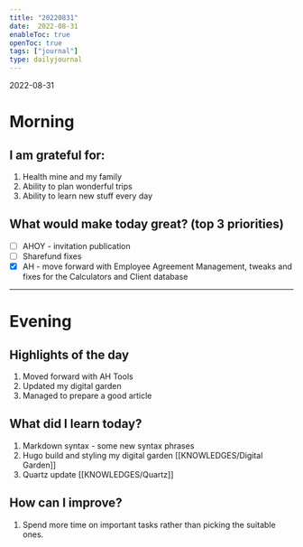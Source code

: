 ```yaml
---
title: "20220831"
date:  2022-08-31
enableToc: true
openToc: true
tags: ["journal"]
type: dailyjournal
---
```


 2022-08-31
# Morning
## I am grateful for:
1. Health mine and my family 
2. Ability to plan wonderful trips
3. Ability to learn new stuff every day

## What would make today great? (top 3 priorities)
- [ ] AHOY - invitation publication
- [ ] Sharefund fixes 
- [x] AH - move forward with Employee Agreement Management, tweaks and fixes for the Calculators and Client database

---
# Evening
## Highlights of the day
1. Moved forward with AH Tools
2. Updated my digital garden 
3. Managed to prepare a good article 

## What did I learn today?
1. Markdown syntax - some new syntax phrases
2. Hugo build and styling my digital garden [[KNOWLEDGES/Digital Garden]]
3. Quartz update [[KNOWLEDGES/Quartz]]

## How can I improve?
1. Spend more time on important tasks rather than picking the suitable ones.